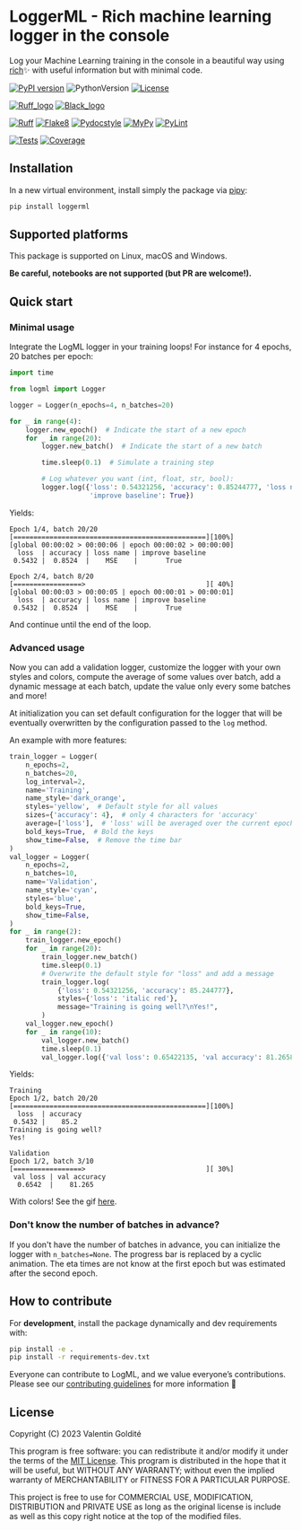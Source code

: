 
# LoggerML - Rich machine learning logger in the console

Log your Machine Learning training in the console in a beautiful way using
[rich](https://github.com/Textualize/rich)✨ with useful information but with
minimal code.

[![PyPI version](https://badge.fury.io/py/loggerml.svg)](https://badge.fury.io/py/loggerml)
![PythonVersion](https://img.shields.io/badge/python-3.7%20%7E%203.11-informational)
[![License](https://img.shields.io/github/license/valentingol/logml?color=999)](https://stringfixer.com/fr/MIT_license)

[![Ruff_logo](https://img.shields.io/endpoint?url=https://raw.githubusercontent.com/charliermarsh/ruff/main/assets/badge/v1.json)](https://github.com/charliermarsh/ruff)
[![Black_logo](https://img.shields.io/badge/code%20style-black-000000.svg)](https://github.com/psf/black)

[![Ruff](https://github.com/valentingol/logml/actions/workflows/ruff.yaml/badge.svg)](https://github.com/valentingol/logml/actions/workflows/ruff.yaml)
[![Flake8](https://github.com/valentingol/logml/actions/workflows/flake.yaml/badge.svg)](https://github.com/valentingol/logml/actions/workflows/flake.yaml)
[![Pydocstyle](https://github.com/valentingol/logml/actions/workflows/pydocstyle.yaml/badge.svg)](https://github.com/valentingol/logml/actions/workflows/pydocstyle.yaml)
[![MyPy](https://github.com/valentingol/logml/actions/workflows/mypy.yaml/badge.svg)](https://github.com/valentingol/logml/actions/workflows/mypy.yaml)
[![PyLint](https://img.shields.io/endpoint?url=https://gist.githubusercontent.com/valentingol/451f91cece4478ebc81377e27e432f8b/raw/logml_pylint.json)](https://github.com/valentingol/logml/actions/workflows/pylint.yaml)

[![Tests](https://github.com/valentingol/logml/actions/workflows/tests.yaml/badge.svg)](https://github.com/valentingol/logml/actions/workflows/tests.yaml)
[![Coverage](https://img.shields.io/endpoint?url=https://gist.githubusercontent.com/valentingol/451f91cece4478ebc81377e27e432f8b/raw/logml_tests.json)](https://github.com/valentingol/logml/actions/workflows/tests.yaml)

## Installation

In a new virtual environment, install simply the package via
[pipy](https://pypi.org/project/loggerml/):

```bash
pip install loggerml
```

## Supported platforms

This package is supported on Linux, macOS and Windows.

**Be careful, notebooks are not supported (but PR are welcome!).**

## Quick start

### Minimal usage

Integrate the LogML logger in your training loops! For instance for 4 epochs,
20 batches per epoch:

```python
import time

from logml import Logger

logger = Logger(n_epochs=4, n_batches=20)

for _ in range(4):
    logger.new_epoch()  # Indicate the start of a new epoch
    for _ in range(20):
        logger.new_batch()  # Indicate the start of a new batch

        time.sleep(0.1)  # Simulate a training step

        # Log whatever you want (int, float, str, bool):
        logger.log({'loss': 0.54321256, 'accuracy': 0.85244777, 'loss name': 'MSE',
                    'improve baseline': True})
```

Yields:

```script
Epoch 1/4, batch 20/20
[================================================][100%]
[global 00:00:02 > 00:00:06 | epoch 00:00:02 > 00:00:00]
  loss  | accuracy | loss name | improve baseline
 0.5432 |  0.8524  |    MSE    |       True

Epoch 2/4, batch 8/20
[=================>                              ][ 40%]
[global 00:00:03 > 00:00:05 | epoch 00:00:01 > 00:00:01]
  loss  | accuracy | loss name | improve baseline
 0.5432 |  0.8524  |    MSE    |       True
```

And continue until the end of the loop.

### Advanced usage

Now you can add a validation logger, customize the logger with your own styles
and colors, compute the average of some values over batch, add a dynamic
message at each batch, update the value only every some batches and more!

At initialization you can set default configuration for the logger that will be
eventually overwritten by the configuration passed to the `log` method.

An example with more features:

```python
train_logger = Logger(
    n_epochs=2,
    n_batches=20,
    log_interval=2,
    name='Training',
    name_style='dark_orange',
    styles='yellow',  # Default style for all values
    sizes={'accuracy': 4},  # only 4 characters for 'accuracy'
    average=['loss'],  # 'loss' will be averaged over the current epoch
    bold_keys=True,  # Bold the keys
    show_time=False,  # Remove the time bar
)
val_logger = Logger(
    n_epochs=2,
    n_batches=10,
    name='Validation',
    name_style='cyan',
    styles='blue',
    bold_keys=True,
    show_time=False,
)
for _ in range(2):
    train_logger.new_epoch()
    for _ in range(20):
        train_logger.new_batch()
        time.sleep(0.1)
        # Overwrite the default style for "loss" and add a message
        train_logger.log(
            {'loss': 0.54321256, 'accuracy': 85.244777},
            styles={'loss': 'italic red'},
            message="Training is going well?\nYes!",
        )
    val_logger.new_epoch()
    for _ in range(10):
        val_logger.new_batch()
        time.sleep(0.1)
        val_logger.log({'val loss': 0.65422135, 'val accuracy': 81.2658775})
```

Yields:

```script
Training
Epoch 1/2, batch 20/20
[================================================][100%]
  loss  | accuracy
 0.5432 |    85.2
Training is going well?
Yes!

Validation
Epoch 1/2, batch 3/10
[=================>                              ][ 30%]
 val loss | val accuracy
  0.6542  |    81.265
```

With colors! See the gif
[here](https://github.com/valentingol/logml/blob/main/docs/_static/advanced.gif).

### Don't know the number of batches in advance?

If you don't have the number of batches in advance, you can initialize the
logger with `n_batches=None`. The progress bar is replaced by a cyclic animation. The eta times are not know at the first epoch but was estimated after the second epoch.

## How to contribute

For **development**, install the package dynamically and dev requirements with:

```bash
pip install -e .
pip install -r requirements-dev.txt
```

Everyone can contribute to LogML, and we value everyone’s contributions.
Please see our [contributing guidelines](CONTRIBUTING.md) for more information 🤗

## License

Copyright (C) 2023  Valentin Goldité

This program is free software: you can redistribute it and/or modify it under the
terms of the [MIT License](LICENSE). This program is distributed in the hope that
it will be useful, but WITHOUT ANY WARRANTY; without even the implied warranty of
MERCHANTABILITY or FITNESS FOR A PARTICULAR PURPOSE.

This project is free to use for COMMERCIAL USE, MODIFICATION, DISTRIBUTION and
PRIVATE USE as long as the original license is include as well as this copy
right notice at the top of the modified files.

